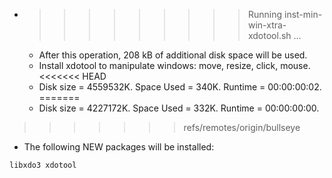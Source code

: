 * >>>>>>>>> Running inst-min-win-xtra-xdotool.sh ...
  * After this operation, 208 kB of additional disk space will be used.
  * Install xdotool to manipulate windows: move, resize, click, mouse.
<<<<<<< HEAD
  * Disk size = 4559532K. Space Used = 340K. Runtime = 00:00:00:02.
=======
  * Disk size = 4227172K. Space Used = 332K. Runtime = 00:00:00:00.
>>>>>>> refs/remotes/origin/bullseye
  * The following NEW packages will be installed:
  ```bash
libxdo3 xdotool
  ```
